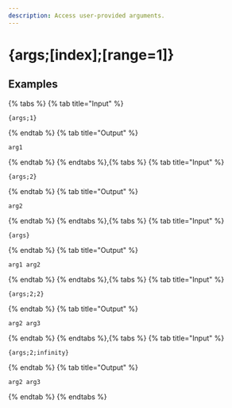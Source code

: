 ```yaml
---
description: Access user-provided arguments.
---
```

# {args;[index];[range=1]}
## Examples
{% tabs %}
{% tab title="Input" %}
```text
{args;1}
```
{% endtab %}
{% tab title="Output" %}
```text
arg1
```
{% endtab %}
{% endtabs %},{% tabs %}
{% tab title="Input" %}
```text
{args;2}
```
{% endtab %}
{% tab title="Output" %}
```text
arg2
```
{% endtab %}
{% endtabs %},{% tabs %}
{% tab title="Input" %}
```text
{args}
```
{% endtab %}
{% tab title="Output" %}
```text
arg1 arg2
```
{% endtab %}
{% endtabs %},{% tabs %}
{% tab title="Input" %}
```text
{args;2;2}
```
{% endtab %}
{% tab title="Output" %}
```text
arg2 arg3
```
{% endtab %}
{% endtabs %},{% tabs %}
{% tab title="Input" %}
```text
{args;2;infinity}
```
{% endtab %}
{% tab title="Output" %}
```text
arg2 arg3
```
{% endtab %}
{% endtabs %}